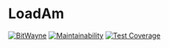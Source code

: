 # LoadAm
[![BitWayne](https://circleci.com/gh/Eazybee/BitWayne.svg?style=svg)](https://circleci.com/gh/circleci/circleci-docs)
[![Maintainability](https://api.codeclimate.com/v1/badges/e8893870a1402984544d/maintainability)](https://codeclimate.com/github/Eazybee/BitWayne/maintainability)
[![Test Coverage](https://api.codeclimate.com/v1/badges/e8893870a1402984544d/test_coverage)](https://codeclimate.com/github/Eazybee/BitWayne/test_coverage)
